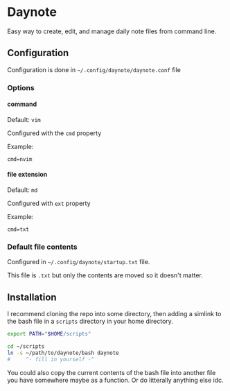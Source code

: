 # Daynote

Easy way to create, edit, and manage daily note files from command line.

## Configuration

Configuration is done in `~/.config/daynote/daynote.conf` file

### Options

#### command

Default: `vim`

Configured with the `cmd` property

Example:

```
cmd=nvim
```

#### file extension

Default: `md`

Configured with `ext` property

Example:

```
cmd=txt
```

### Default file contents

Configured in `~/.config/daynote/startup.txt` file.

This file is `.txt` but only the contents are moved so it doesn't matter.

## Installation

I recommend cloning the repo into some directory, then adding a simlink to the bash file in a `scripts` directory in your home directory.

```sh
export PATH="$HOME/scripts"
```

```sh
cd ~/scripts
ln -s ~/path/to/daynote/bash daynote
#     ^- fill in yourself -^
```

You could also copy the current contents of the bash file into another file you have somewhere maybe as a function. Or do litterally anything else idc.
